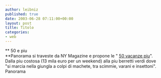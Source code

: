 ```yaml
---
author: leibniz
published: true
date: 2003-06-28 07:11:00+00:00
layout: post
title: Titolo
categories:
- web
---
```


 **   50 e piu   
**Panorama si traveste da NY Magazine e propone le " [ 50 vacanze piu](http://www.panorama.it/viaggiare/citta/articolo/ix1-A020001019712)". Dalla piu costosa (13 mila euro per un weekend) alla piu berretti verdi dove "si marcia nella giungla a colpi di machete, tra scimmie, varani e insettoni".
Panorama

